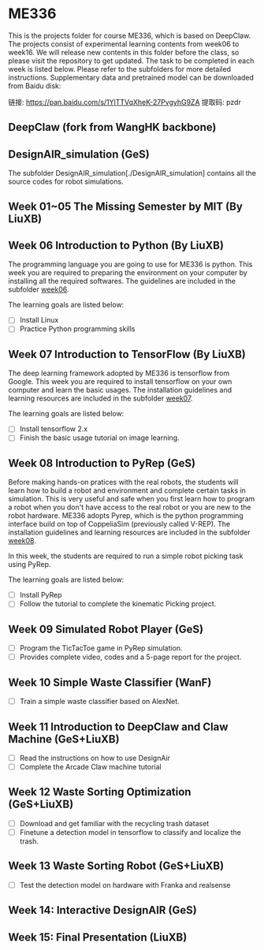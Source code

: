 # ME336
This is the projects folder for course ME336, which is based on DeepClaw. The projects consist of experimental learning contents from week06 to week16. We will release new contents in this folder before the class, so please visit the repository to get updated. The task to be completed in each week is listed below. Please refer to the subfolders for more detailed instructions. Supplementary data and pretrained model can be downloaded from Baidu disk:

链接: https://pan.baidu.com/s/1YlTTVqXheK-27PvgyhG9ZA 提取码: pzdr 

## DeepClaw (fork from WangHK backbone)

## DesignAIR_simulation (GeS)

The subfolder DesignAIR_simulation[./DesignAIR_simulation] contains all the source codes for robot simulations.

## Week 01~05 The Missing Semester by MIT (By LiuXB)


## Week 06 Introduction to Python (By LiuXB)

The programming language you are going to use for ME336 is python. This week you are required to preparing the environment on your computer by installing all the required softwares. The guidelines are included in the subfolder [week06](./week06).

The learning goals are listed below:
  - [ ] Install Linux
  - [ ] Practice Python programming skills

## Week 07 Introduction to TensorFlow (By LiuXB)

The deep learning framework adopted by ME336 is tensorflow from Google. This week you are required to install tensorflow on your own computer and learn the basic usages. The installation guidelines and learning resources are included in the subfolder [week07](./week07).

The learning goals are listed below:
- [ ] Install tensorflow 2.x
- [ ] Finish the basic usage tutorial on image learning.

## Week 08 Introduction to PyRep (GeS)

Before making hands-on pratices with the real robots, the students will learn how to build a robot and environment and complete certain tasks in simulation. This is very useful and safe when you first learn how to program a robot when you don't have access to the real robot or you are new to the robot hardware. ME336 adopts Pyrep, which is the python programming interface build on top of CoppeliaSim (previously called V-REP). The installation guidelines and learning resources are included in the subfolder [week08](./week08).

In this week, the students are required to run a simple robot picking task using PyRep.

The learning goals are listed below:
- [ ] Install PyRep
- [ ] Follow the tutorial to complete the kinematic Picking project.

## Week 09 Simulated Robot Player (GeS)

- [ ] Program the TicTacToe game in PyRep simulation.
- [ ] Provides complete video, codes and a 5-page report for the project.

## Week 10 Simple Waste Classifier (WanF)

- [ ] Train a simple waste classifier based on AlexNet.

## Week 11 Introduction to DeepClaw and Claw Machine (GeS+LiuXB)

- [ ] Read the instructions on how to use DesignAir
- [ ] Complete the Arcade Claw machine tutorial

## Week 12 Waste Sorting Optimization (GeS+LiuXB)

- [ ] Download and get familiar with the recycling trash dataset
- [ ] Finetune a detection model in tensorflow to classify and localize the trash.

## Week 13 Waste Sorting Robot (GeS+LiuXB)

- [ ] Test the detection model on hardware with Franka and realsense


## Week 14: Interactive DesignAIR (GeS)

## Week 15: Final Presentation (LiuXB)
